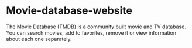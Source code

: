 # Movie-database-website
The Movie Database (TMDB) is a community built movie and TV database. You can search movies, add to favorites, remove it or view information about each one separately.

